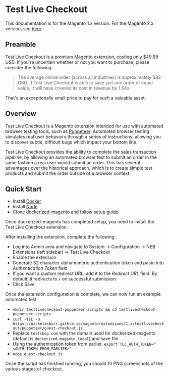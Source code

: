 # Test Live Checkout

This documentation is for the Magento 1.x version. For the Magento 2.x version, see [here](https://nickolasburr.github.io/magento/extensions/2.x/testlivecheckout/latest).

## Preamble

Test Live Checkout is a premium Magento extension, costing only $49.99 USD. If you're uncertain whether or not you want to purchase, please consider the following:

> The average online order (across all industries) is approximately $82 USD. If Test Live Checkout is able to save just _one_ order of equal value,
> it will have covered its cost in revenue by 1.64x.

That's an exceptionally small price to pay for such a valuable asset.

## Overview

Test Live Checkout is a Magento extension intended for use with automated browser testing tools, such as [Puppeteer](https://github.com/GoogleChrome/puppeteer).
Automated browser testing simulates real user behaviors through a series of instructions, allowing you to discover subtle, difficult bugs which impact your bottom line.

Test Live Checkout provides the ability to complete the sales transaction pipeline, by allowing an automated browser test to submit an order in the same fashion a real user
would submit an order. This has several advantages over the historical approach, which is to create simple test products and submit the order outside of a browser context.

## Quick Start

+ Install [Docker](https://www.docker.com)
+ Install [Node](https://nodejs.org)
+ Clone [dockerized-magento](https://github.com/andreaskoch/dockerized-magento) and follow setup guide

Once dockerized-magento has completed setup, you need to install the Test Live Checkout extension.

After installing the extension, complete the following:

+ Log into Admin area and navigate to System -> Configuration -> NEB Extensions (left sidebar) -> Test Live Checkout
+ Enable the extension
+ Generate 32 character alphanumeric authentication token and paste into *Authentication Token* field
+ If you want a custom redirect URL, add it to the *Redirect URL* field. By default, it redirects to `/` on successful submission.
+ Click Save

Once the extension configuration is complete, we can now run an example automated test.

+ `mkdir testlivecheckout-puppeteer-scripts && cd testlivecheckout-puppeteer-scripts`
+ `curl -fsL -O https://nickolasburr.github.io/magento/extensions/1.x/testlivecheckout/puppeteer/guest-checkout.js`
+ Replace `testshop.com` with the domain used for dockerized-magento (default is `dockerized-magento.local`) and save file
+ Using the authentication token from earlier, `export TLC_AUTH_TOKEN="<AUTH_TOKEN_FROM_EARLIER>"`
+ `node guest-checkout.js`

Once the script has finished running, you should 10 PNG screenshots of the various stages of checkout.
